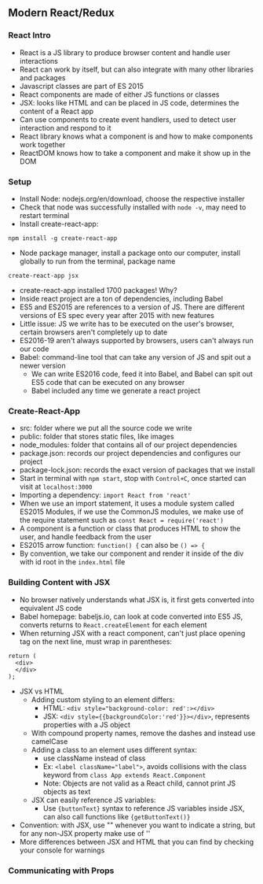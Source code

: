 ## Modern React/Redux
### React Intro
* React is a JS library to produce browser content and handle user interactions
* React can work by itself, but can also integrate with many other libraries and packages
* Javascript classes are part of ES 2015
* React components are made of either JS functions or classes
* JSX: looks like HTML and can be placed in JS code, determines the content of a React app
* Can use components to create event handlers, used to detect user interaction and respond to it
* React library knows what a component is and how to make components work together
* ReactDOM knows how to take a component and make it show up in the DOM

### Setup
* Install Node: nodejs.org/en/download, choose the respective installer
* Check that node was successfully installed with `node -v`, may need to restart terminal
* Install create-react-app:
```
npm install -g create-react-app
```
* Node package manager, install a package onto our computer, install globally to run from the terminal, package name
```
create-react-app jsx
```
* create-react-app installed 1700 packages! Why?
* Inside react project are a ton of dependencies, including Babel
* ES5 and ES2015 are references to a version of JS. There are different versions of ES spec every year after 2015 with new features
* Little issue: JS we write has to be executed on the user's browser, certain browsers aren't completely up to date
* ES2016-19 aren't always supported by browsers, users can't always run our code
* Babel: command-line tool that can take any version of JS and spit out a newer version
  * We can write ES2016 code, feed it into Babel, and Babel can spit out ES5 code that can be executed on any browser
  * Babel included any time we generate a react project

### Create-React-App
* src: folder where we put all the source code we write
* public: folder that stores static files, like images
* node_modules: folder that contains all of our project dependencies
* package.json: records our project dependencies and configures our project
* package-lock.json: records the exact version of packages that we install
* Start in terminal with `npm start`, stop with `Control+C`, once started can visit at `localhost:3000`
* Importing a dependency: `import React from 'react'`
* When we use an import statement, it uses a module system called ES2015 Modules, if we use the CommonJS modules, we make use of the require statement such as `const React = require('react')`
* A component is a function or class that produces HTML to show the user, and handle feedback from the user
* ES2015 arrow function: `function() {` can also be `() => {`
* By convention, we take our component and render it inside of the div with id root in the `index.html` file

### Building Content with JSX
* No browser natively understands what JSX is, it first gets converted into equivalent JS code
* Babel homepage: babeljs.io, can look at code converted into ES5 JS, converts returns to `React.createElement` for each element
* When returning JSX with a react component, can't just place opening tag on the next line, must wrap in parentheses:
```
return (
  <div>
  </div>
);
```
* JSX vs HTML
  * Adding custom styling to an element differs: 
    * HTML: `<div style="background-color: red':></div>`
    * JSX: `<div style={{backgroundColor:'red'}}></div>`, represents properties with a JS object
  * With compound property names, remove the dashes and instead use camelCase
  * Adding a class to an element uses different syntax:
    * use className instead of class
    * Ex: `<label className="label">`, avoids collisions with the class keyword from `class App extends React.Component`
    * Note: Objects are not valid as a React child, cannot print JS objects as text
  * JSX can easily reference JS variables:
    * Use `{buttonText}` syntax to reference JS variables inside JSX, can also call functions like `{getButtonText()}`
* Convention: with JSX, use "" whenever you want to indicate a string, but for any non-JSX property make use of ''
* More differences between JSX and HTML that you can find by checking your console for warnings

### Communicating with Props

  

